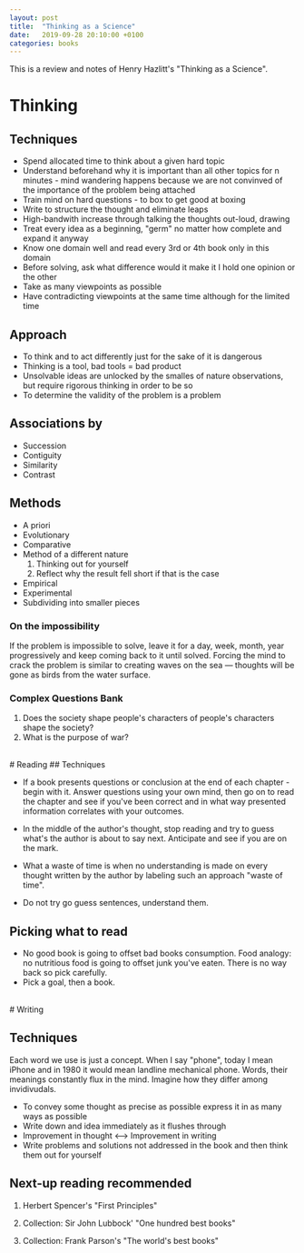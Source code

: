 ```yaml
---
layout: post
title:  "Thinking as a Science"
date:   2019-09-28 20:10:00 +0100
categories: books
---
```


This is a review and notes of Henry Hazlitt's "Thinking as a Science".

# Thinking

## Techniques

* Spend allocated time to think about a given hard topic
* Understand beforehand why it is important than all other topics for n minutes - mind wandering happens because we are not convinved of the importance of the problem being attached 
* Train mind on hard questions - to box to get good at boxing
* Write to structure the thought and eliminate leaps
* High-bandwith increase through talking the thoughts out-loud, drawing
* Treat every idea as a beginning, "germ" no matter how complete and expand it anyway
* Know one domain well and read every 3rd or 4th book only in this domain 
* Before solving, ask what difference would it make it I hold one opinion or the other
* Take as many viewpoints as possible
* Have contradicting viewpoints at the same time although for the limited time

## Approach 

* To think and to act differently just for the sake of it is dangerous
* Thinking is a tool, bad tools = bad product 
* Unsolvable ideas are unlocked by the smalles of nature observations, but require rigorous thinking in order to be so
* To determine the validity of the problem is a problem

## Associations by

* Succession
* Contiguity
* Similarity
* Contrast

## Methods

* A priori
* Evolutionary
* Comparative
* Method of a different nature
  1) Thinking out for yourself
  2) Reflect why the result fell short if that is the case
* Empirical
* Experimental 
* Subdividing into smaller pieces

### On the impossibility

If the problem is impossible to solve, leave it for a day, week, month, year progressively and keep coming back to it until solved. Forcing the mind to crack the problem is similar to creating waves on the sea — thoughts will be gone as birds from the water surface.

### Complex Questions Bank
1. Does the society shape people's characters of people's characters shape the society? 
2. What is the purpose of war? 

<br>
# Reading
## Techniques

* If a book presents questions or conclusion at the end of each chapter - begin with it. Answer questions using your own mind, then go on to read the chapter and see if you've been correct and in what way presented information correlates with your outcomes.

* In the middle of the author's thought, stop reading and try to guess what's the author is about to say next. Anticipate and see if you are on the mark. 

* What a waste of time is when no understanding is made on every thought written by the author by labeling such an approach "waste of time".

* Do not try go guess sentences, understand them. 


## Picking what to read

* No good book is going to offset bad books consumption. Food analogy: no nutritious food is going to offset junk you've eaten. There is no way back so pick carefully. 
* Pick a goal, then a book. 

<br>
# Writing

## Techniques 

Each word we use is just a concept. When I say "phone", today I mean iPhone and in 1980 it would mean landline mechanical phone. Words, their meanings constantly flux in the mind. Imagine how they differ among invidivudals. 

* To convey some thought as precise as possible express it in as many ways as possible
* Write down and idea immediately as it flushes through
* Improvement in thought ⟷ Improvement in writing 
* Write problems and solutions not addressed in the book and then think them out for yourself

## Next-up reading recommended

1) Herbert Spencer's "First Principles"

2) Collection: Sir John Lubbock' "One hundred best books"

3) Collection: Frank Parson's "The world's best books"